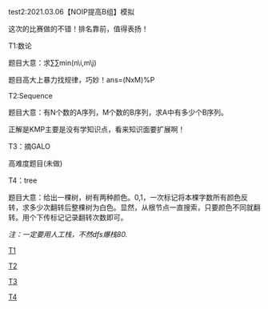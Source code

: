 test2:2021.03.06【NOIP提高B组】模拟

这次的比赛做的不错！排名靠前，值得表扬！

T1:数论

题目大意：求∑∑min(n\i,m\j)

题目高大上暴力找规律，巧妙！ans=(NxM)%P

T2:Sequence

题目大意：有N个数的A序列，M个数的B序列，求A中有多少个B序列。

正解是KMP主要是没有学知识点，看来知识面要扩展啊！

T3：摘GALO

高难度题目(未做)

T4：tree

题目大意：给出一棵树，树有两种颜色。0,1，一次标记将本棵字数所有颜色反转，求多少次翻转后整棵树为白色。显然，从根节点一直搜索，只要颜色不同就翻转。用个下传标记记录翻转次数即可。

*注：一定要用人工栈，不然dfs爆栈80.*

[T1](https://gmoj.net/senior/#main/show/5425)

[T2](https://gmoj.net/senior/#main/show/5437)

[T3](https://gmoj.net/senior/#main/show/5426)

[T4](https://gmoj.net/senior/#main/show/5438)
